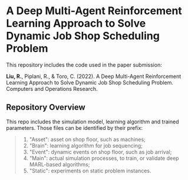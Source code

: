 # A Deep Multi-Agent Reinforcement Learning Approach to Solve Dynamic Job Shop Scheduling Problem
This repository includes the code used in the paper submission: 

**Liu, R.**, Piplani, R., & Toro, C. (2022). A Deep Multi-Agent Reinforcement Learning Approach to Solve Dynamic Job Shop Scheduling Problem. Computers and Operations Research.

## Repository Overview

This repo includes the simulation model, learning algorithm and trained parameters. Those files can be identified by their prefix:
> 1. "Asset": asset on shop floor, such as machines;
> 2. "Brain": learning algorithm for job sequencing;
> 3. "Event": dynamic events on shop floor, such as job arrival;
> 4. "Main": actual simulation processes, to train, or validate deep MARL-based algorithms;
> 5. "Static": experiments on static problem instances.

